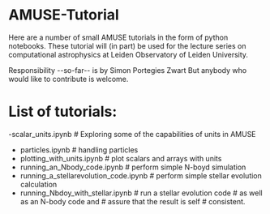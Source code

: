 # AMUSE-Tutorial

Here are a number of small AMUSE tutorials in the form of python notebooks.
These tutorial will (in part) be used for the lecture series on computational 
astrophysics at Leiden Observatory of Leiden University.

Responsibility --so-far-- is by Simon Portegies Zwart
But anybody who would like to contribute is welcome.

# List of tutorials:
 -scalar_units.ipynb            # Exploring some of the capabilities of units in AMUSE
 
- particles.ipynb               # handling particles
- plotting_with_units.ipynb     # plot scalars and arrays with units
- running_an_Nbody_code.ipynb   # perform simple N-boyd simulation
- running_a_stellarevolution_code.ipynb  # perform simple stellar evolution calculation
- running_Nbdoy_with_stellar.ipynb  # run a stellar evolution code
                                    # as well as an N-body code and 
									# assure that the result is self 
									# consistent.
